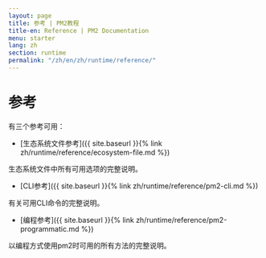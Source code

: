 ```yaml
---
layout: page
title: 参考 | PM2教程
title-en: Reference | PM2 Documentation
menu: starter
lang: zh
section: runtime
permalink: "/zh/en/zh/runtime/reference/"
---
```


# 参考

有三个参考可用：

- [生态系统文件参考]({{ site.baseurl }}{% link zh/runtime/reference/ecosystem-file.md %})

生态系统文件中所有可用选项的完整说明。

- [CLI参考]({{ site.baseurl }}{% link zh/runtime/reference/pm2-cli.md %})

有关可用CLI命令的完整说明。

- [编程参考]({{ site.baseurl }}{% link zh/runtime/reference/pm2-programmatic.md %})

以编程方式使用pm2时可用的所有方法的完整说明。